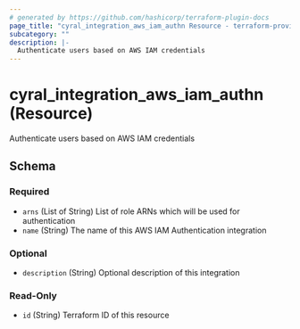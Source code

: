 ```yaml
---
# generated by https://github.com/hashicorp/terraform-plugin-docs
page_title: "cyral_integration_aws_iam_authn Resource - terraform-provider-cyral"
subcategory: ""
description: |-
  Authenticate users based on AWS IAM credentials
---
```


# cyral_integration_aws_iam_authn (Resource)

Authenticate users based on AWS IAM credentials

<!-- schema generated by tfplugindocs -->

## Schema

### Required

- `arns` (List of String) List of role ARNs which will be used for authentication
- `name` (String) The name of this AWS IAM Authentication integration

### Optional

- `description` (String) Optional description of this integration

### Read-Only

- `id` (String) Terraform ID of this resource
